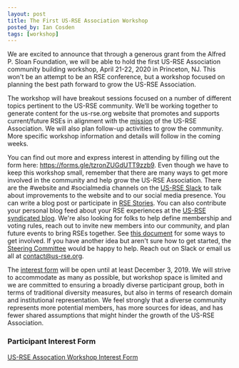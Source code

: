 ```yaml
---
layout: post
title: The First US-RSE Association Workshop
posted_by: Ian Cosden
tags: [workshop]
---
```


We are excited to announce that through a generous grant from the Alfred P. Sloan Foundation, we will be able to hold the first US-RSE Association community building workshop, April 21-22, 2020 in Princeton, NJ.
This won't be an attempt to be an RSE conference, but a workshop focused on planning the best path forward to grow the US-RSE Association.


The workshop will have breakout sessions focused on a number of different topics pertinent to the US-RSE community.
We’ll be working together to generate content for the us-rse.org website that promotes and supports current/future RSEs in alignment with the [mission](https://us-rse.org/mission/) of the US-RSE Association. We will also plan follow-up activities to grow the community.  
More specific workshop information and details will follow in the coming weeks.

You can find out more and express interest in attending by filling out the form here: https://forms.gle/tzronZUGdUTT9zzb9.
Even though we have to keep this workshop small, remember that there are many ways to get more involved in the community and help grow the US-RSE Association.
There are the #website and #socialmedia channels on the [US-RSE Slack](https://usrse.slack.com/) to talk about improvements to the website and to our social media presence.  You can write a blog post or participate in [RSE Stories](http://us-rse.org/rse-stories/). You can also contribute your personal blog feed about your RSE experiences at the [US-RSE syndicated blog](https://us-rse.org/blog).
We're also looking for folks to help define membership and voting rules, reach out to invite new members into our community, and plan future events to bring RSEs together. 
See [this document](https://docs.google.com/document/d/1jjVD0WkeeWZJI6yqSKyMdIjtClzolsxv75RkpLju17I/edit) for some ways to get involved.
If you have another idea but aren't sure how to get started, the [Steering Committee](https://us-rse.org/steering-committee/) would be happy to help.  Reach out on Slack or email us all at contact@us-rse.org.

The [interest form](https://forms.gle/tzronZUGdUTT9zzb9) will be open until at least December 3, 2019.
We will strive to accommodate as many as possible, but workshop space is limited and we are committed to ensuring a broadly diverse participant group, both in terms of traditional diversity measures, but also in terms of research domain and institutional representation.
We feel strongly that a diverse community represents more potential members, has more sources for ideas, and has fewer shared assumptions that might hinder the growth of the US-RSE Association. 

### Participant Interest Form
[US-RSE Assocation Workshop Interest Form](https://forms.gle/tzronZUGdUTT9zzb9)
